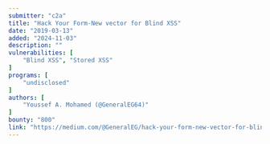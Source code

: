 ```yaml
---
submitter: "c2a"
title: "Hack Your Form-New vector for Blind XSS"
date: "2019-03-13"
added: "2024-11-03"
description: ""
vulnerabilities: [
    "Blind XSS", "Stored XSS"
]
programs: [
    "undisclosed"
]
authors: [
    "Youssef A. Mohamed (@GeneralEG64)"
]
bounty: "800"
link: "https://medium.com/@GeneralEG/hack-your-form-new-vector-for-blind-xss-b7a50b808016"
---
```




